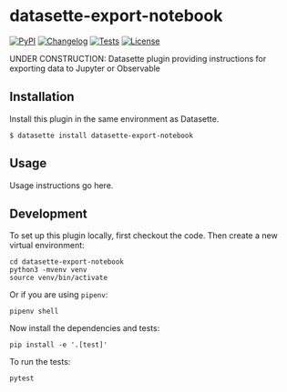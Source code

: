 # datasette-export-notebook

[![PyPI](https://img.shields.io/pypi/v/datasette-export-notebook.svg)](https://pypi.org/project/datasette-export-notebook/)
[![Changelog](https://img.shields.io/github/v/release/simonw/datasette-export-notebook?include_prereleases&label=changelog)](https://github.com/simonw/datasette-export-notebook/releases)
[![Tests](https://github.com/simonw/datasette-export-notebook/workflows/Test/badge.svg)](https://github.com/simonw/datasette-export-notebook/actions?query=workflow%3ATest)
[![License](https://img.shields.io/badge/license-Apache%202.0-blue.svg)](https://github.com/simonw/datasette-export-notebook/blob/main/LICENSE)

UNDER CONSTRUCTION: Datasette plugin providing instructions for exporting data to Jupyter or Observable

## Installation

Install this plugin in the same environment as Datasette.

    $ datasette install datasette-export-notebook

## Usage

Usage instructions go here.

## Development

To set up this plugin locally, first checkout the code. Then create a new virtual environment:

    cd datasette-export-notebook
    python3 -mvenv venv
    source venv/bin/activate

Or if you are using `pipenv`:

    pipenv shell

Now install the dependencies and tests:

    pip install -e '.[test]'

To run the tests:

    pytest
